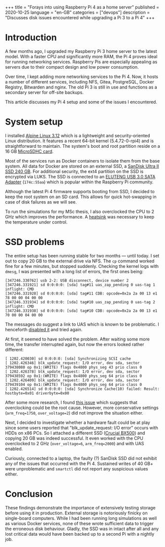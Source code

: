 +++
title       = "Forays into using Raspberry Pi 4 as a home server"
published   = 2020-10-25
language    = "en-GB"
categories  = ["devops"]
description = "Discusses disk issues encountered while upgrading a Pi 3 to a Pi 4"
+++

# Introduction
A few months ago, I upgraded my Raspberry Pi 3 home server to the latest model. With a faster CPU and significantly more RAM, the Pi 4 proves ideal for running networking services. Raspberry Pis are especially appealing as servers due to their compact design and low power consumption.

Over time, I kept adding more networking services to the Pi 4. Now, it hosts a number of different services, including NFS, Gitea, PostgreSQL, Docker Registry, Bitwarden and nginx. The old Pi 3 is still in use and functions as a secondary server for off-site backups.

This article discusses my Pi 4 setup and some of the issues I encountered.

# System setup
I installed [Alpine Linux 3.12](https://alpinelinux.org/) which is a lightweight and security-oriented Linux distribution. It features a recent 64-bit kernel (5.4.72-0-rpi4) and is straightforward to maintain. The system's boot and root partition reside on a 16 GB [MicroSDHC card](https://www.amazon.com/SanDisk-Ultra-MicroSDHC-Memory-Adapter/dp/B007XZL7PC).

Most of the services run as Docker containers to isolate them from the base system. All data for Docker are stored on an external SSD, a [SanDisk Ultra II SSD 240 GB](https://www.amazon.com/SanDisk-240GB-Solid-State-SDSSDA-240G-G26/dp/B01F9G43WU). For additional security, the ext4 partition on the SSD is encrypted via LUKS. The SSD is connected to an [ELUTENG USB 3.0 SATA Adapter](https://www.amazon.com/ELUTENG-Adapter-Support-Serial-Compatible/dp/B0716JKJ68) (`174c:55aa`) which is popular within the Raspberry Pi community.

Although the latest Pi 4 firmware supports booting from SSD, I decided to keep the root system on an SD card. This allows for quick hot-swapping in case of disk failures as we will see.

To run the simulations for my MSc thesis, I also overclocked the CPU to 2 GHz which improves the performance. A [heatsink](https://thepihut.com/products/aluminium-armour-heatsink-case-for-raspberry-pi-4) was necessary to keep the temperature under control.

# SSD problems
The entire setup has been running stable for two months — until today. I set out to copy 20 GB to the external drive via NFS. The `cp` command worked fine for a few minutes, but stopped suddenly. Checking the kernel logs with `dmesg`, I was presented with a long list of errors, the first ones being:

```
[347246.330762] usb 2-2: USB disconnect, device number 2
[347246.331921] sd 0:0:0:0: [sda] tag#11 uas_zap_pending 0 uas-tag 1 inflight: CMD
[347246.331928] sd 0:0:0:0: [sda] tag#11 CDB: opcode=0x2a 2a 00 13 e1 78 00 00 04 00 00
[347246.331934] sd 0:0:0:0: [sda] tag#10 uas_zap_pending 0 uas-tag 2 inflight: CMD
[347246.331938] sd 0:0:0:0: [sda] tag#10 CDB: opcode=0x2a 2a 00 13 e1 70 00 00 04 00 00
```

The messages do suggest a link to UAS which is known to be problematic. I henceforth [disabled it](https://www.raspberrypi.org/forums/viewtopic.php?f=28&t=245931&sid=520e811b346b9cbe4ae042f17ac901b1) and tried again.

At first, it seemed to have solved the problem. After waiting some more time, the transfer interrupted again, but now the errors looked rather different:

```
[ 1202.420030] sd 0:0:0:0: [sda] Synchronizing SCSI cache
[ 1202.426346] blk_update_request: I/O error, dev sda, sector 379438080 op 0x1:(WRITE) flags 0x4800 phys_seg 43 prio class 0
[ 1202.426378] blk_update_request: I/O error, dev sda, sector 379438592 op 0x1:(WRITE) flags 0x4800 phys_seg 64 prio class 0
[ 1202.426409] blk_update_request: I/O error, dev sda, sector 379439104 op 0x1:(WRITE) flags 0x4800 phys_seg 64 prio class 0
[ 1202.426514] sd 0:0:0:0: [sda] Synchronize Cache(10) failed: Result: hostbyte=0x01 driverbyte=0x00
```

After some more research, I found [this issue](https://github.com/raspberrypi/linux/issues/3404) which suggests that overclocking could be the root cause. However, more conservative settings (`arm_freq=1750`, `over_voltage=2`) did not improve the situation either.

Next, I decided to investigate whether a hardware fault could be at play since some users reported that "blk_update_request: I/O error" occurs with HDDs on x86 PCs. So I attached a different SSD ([Crucial BX500](https://www.amazon.com/Crucial-BX500-120GB-2-5-Inch-Internal/dp/B07G3KRZBY)) and copying 20 GB was indeed successful. It even worked with the CPU overclocked to 2 GHz (`over_voltage=6`, `arm_freq=2000`) and with UAS enabled.

Curiously, connected to a laptop, the faulty (?) SanDisk SSD did not exhibit any of the issues that occurred with the Pi 4. Sustained writes of 40 GB+ were unproblematic and `smartctl` did not report any suspicious values either.

# Conclusion
These findings demonstrate the importance of extensively testing storage before using it in production. External storage is notoriously finicky on single-board computers. While I had been running long simulations as well as various Docker services, none of these wrote sufficient data to trigger the erroneous disk behaviour. Gladly, the SSD was in intact after all and any lost critical data would have been backed up to a second Pi with a nightly job.
